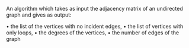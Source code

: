 An algorithm which takes as input the adjacency matrix of an undirected graph and gives as output:

• the list of the vertices with no incident edges,
• the list of vertices with only loops,
• the degrees of the vertices,
• the number of edges of the graph
